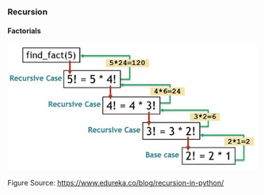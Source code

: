 ### Recursion 

#### Factorials


 ![Factorial](recursion.png)

Figure Source: https://www.edureka.co/blog/recursion-in-python/